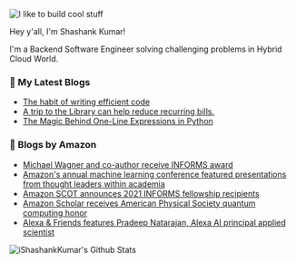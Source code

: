![I like to build cool stuff](https://res.cloudinary.com/dt8g3rhcy/image/upload/v1595929574/i_like_to_build_cool_shit._1_nzbwjh.png)

Hey y'all, I'm Shashank Kumar! 

I'm a Backend Software Engineer solving challenging problems in Hybrid Cloud World.

### 📕 My Latest Blogs
<!-- BLOG-POST-LIST:START -->
- [The habit of writing efficient code](https://medium.com/@ishashankkumar/the-habit-of-writing-efficient-code-153b05f04269?source=rss-d24dda280d5f------2)
- [A trip to the Library can help reduce recurring bills.](https://medium.com/swlh/a-trip-to-the-library-can-help-reduce-recurring-bills-23bca495cdf5?source=rss-d24dda280d5f------2)
- [The Magic Behind One-Line Expressions in Python](https://medium.com/swlh/the-magic-behind-one-line-expressions-in-python-816c10180c5c?source=rss-d24dda280d5f------2)
<!-- BLOG-POST-LIST:END -->

### 📕 Blogs by Amazon
<!-- AMAZON-BLOG-POST-LIST:START -->
- [Michael Wagner and co-author receive INFORMS award](https://www.amazon.science/latest-news/michael-wagner-and-co-author-receive-informs-award)
- [Amazon's annual machine learning conference featured presentations from thought leaders within academia](https://www.amazon.science/videos-webinars/amazons-annual-machine-learning-conference-featured-presentations-from-thought-leaders-within-academia)
- [Amazon SCOT announces 2021 INFORMS fellowship recipients](https://www.amazon.science/academic-engagements/amazon-scot-announces-2021-informs-fellowship-recipients)
- [Amazon Scholar receives American Physical Society quantum computing honor](https://www.amazon.science/academics-at-amazon/amazon-scholar-receives-american-physical-society-quantum-computing-honor)
- [Alexa & Friends features Pradeep Natarajan, Alexa AI principal applied scientist](https://www.amazon.science/videos-webinars/alexa-friends-features-pradeep-natarajan-alexa-ai-principal-applied-scientist)
<!-- AMAZON-BLOG-POST-LIST:END -->



<img align="center" alt="iShashankKumar's Github Stats" src="https://github-readme-stats.vercel.app/api?username=ishashankkumar&show_icons=true&hide_border=true" />
